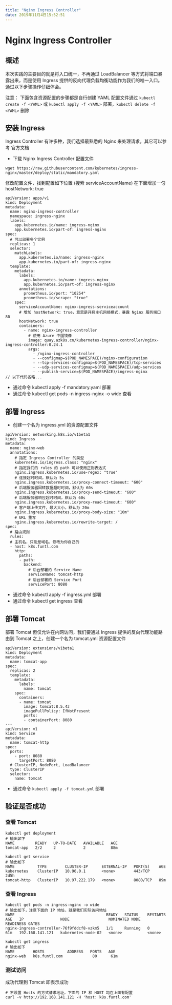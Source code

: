 ```yaml
---
title: "Nginx Ingress Controller"
date: 2019年11月4日15:52:51
---
```

# Nginx Ingress Controller
## 概述
本次实践的主要目的就是将入口统一，不再通过 LoadBalancer 等方式将端口暴露出来，而是使用 Ingress 提供的反向代理负载均衡功能作为我们的唯一入口。通过以下步骤操作仔细体会。

注意： 下面包含资源配置的步骤都是自行创建 YAML 配置文件通过 `kubectl create -f <YAML>` 或 `kubectl apply -f <YAML>` 部署，`kubectl delete -f <YAML>` 删除

## 安装 Ingress
Ingress Controller 有许多种，我们选择最熟悉的 Nginx 来处理请求，其它可以参考 官方文档

- 下载 Nginx Ingress Controller 配置文件

```
wget https://raw.githubusercontent.com/kubernetes/ingress-nginx/master/deploy/static/mandatory.yaml
```
修改配置文件，找到配置如下位置 (搜索 serviceAccountName) 在下面增加一句 hostNetwork: true
```
apiVersion: apps/v1
kind: Deployment
metadata:
  name: nginx-ingress-controller
  namespace: ingress-nginx
  labels:
    app.kubernetes.io/name: ingress-nginx
    app.kubernetes.io/part-of: ingress-nginx
spec:
  # 可以部署多个实例
  replicas: 1
  selector:
    matchLabels:
      app.kubernetes.io/name: ingress-nginx
      app.kubernetes.io/part-of: ingress-nginx
  template:
    metadata:
      labels:
        app.kubernetes.io/name: ingress-nginx
        app.kubernetes.io/part-of: ingress-nginx
      annotations:
        prometheus.io/port: "10254"
        prometheus.io/scrape: "true"
    spec:
      serviceAccountName: nginx-ingress-serviceaccount
      # 增加 hostNetwork: true，意思是开启主机网络模式，暴露 Nginx 服务端口 80
      hostNetwork: true
      containers:
        - name: nginx-ingress-controller
          # 使用 Azure 中国镜像
          image: quay.azk8s.cn/kubernetes-ingress-controller/nginx-ingress-controller:0.24.1
          args:
            - /nginx-ingress-controller
            - --configmap=$(POD_NAMESPACE)/nginx-configuration
            - --tcp-services-configmap=$(POD_NAMESPACE)/tcp-services
            - --udp-services-configmap=$(POD_NAMESPACE)/udp-services
            - --publish-service=$(POD_NAMESPACE)/ingress-nginx
// 以下代码省略...
```
- 通过命令 kubectl apply -f mandatory.yaml 部署
- 通过命令 kubectl get pods -n ingress-nginx -o wide 查看

## 部署 Ingress
- 创建一个名为 ingress.yml 的资源配置文件
```
apiVersion: networking.k8s.io/v1beta1
kind: Ingress
metadata:
  name: nginx-web
  annotations:
    # 指定 Ingress Controller 的类型
    kubernetes.io/ingress.class: "nginx"
    # 指定我们的 rules 的 path 可以使用正则表达式
    nginx.ingress.kubernetes.io/use-regex: "true"
    # 连接超时时间，默认为 5s
    nginx.ingress.kubernetes.io/proxy-connect-timeout: "600"
    # 后端服务器回转数据超时时间，默认为 60s
    nginx.ingress.kubernetes.io/proxy-send-timeout: "600"
    # 后端服务器响应超时时间，默认为 60s
    nginx.ingress.kubernetes.io/proxy-read-timeout: "600"
    # 客户端上传文件，最大大小，默认为 20m
    nginx.ingress.kubernetes.io/proxy-body-size: "10m"
    # URL 重写
    nginx.ingress.kubernetes.io/rewrite-target: /
spec:
  # 路由规则
  rules:
  # 主机名，只能是域名，修改为你自己的
  - host: k8s.funtl.com
    http:
      paths:
      - path:
        backend:
          # 后台部署的 Service Name
          serviceName: tomcat-http
          # 后台部署的 Service Port
          servicePort: 8080
```
- 通过命令 kubectl apply -f ingress.yml 部署
- 通过命令 kubectl get ingress 查看

## 部署 Tomcat
部署 Tomcat 但仅允许在内网访问，我们要通过 Ingress 提供的反向代理功能路由到 Tomcat 之上，创建一个名为 tomcat.yml 资源配置文件
```
apiVersion: extensions/v1beta1
kind: Deployment
metadata:
  name: tomcat-app
spec:
  replicas: 2
  template:
    metadata:
      labels:
        name: tomcat
    spec:
      containers:
      - name: tomcat
        image: tomcat:8.5.43
        imagePullPolicy: IfNotPresent
        ports:
        - containerPort: 8080
---
apiVersion: v1
kind: Service
metadata:
  name: tomcat-http
spec:
  ports:
    - port: 8080
      targetPort: 8080
  # ClusterIP, NodePort, LoadBalancer
  type: ClusterIP
  selector:
    name: tomcat
```
- 通过命令 `kubectl apply -f tomcat.yml` 部署

## 验证是否成功
### 查看 Tomcat
```
kubectl get deployment
# 输出如下
NAME         READY   UP-TO-DATE   AVAILABLE   AGE
tomcat-app   2/2     2            2           88m
```
```
kubectl get service
# 输出如下
NAME          TYPE        CLUSTER-IP      EXTERNAL-IP   PORT(S)    AGE
kubernetes    ClusterIP   10.96.0.1       <none>        443/TCP    2d5h
tomcat-http   ClusterIP   10.97.222.179   <none>        8080/TCP   89m
```
### 查看 Ingress
```
kubectl get pods -n ingress-nginx -o wide
# 输出如下，注意下面的 IP 地址，就是我们实际访问地址
NAME                                        READY   STATUS    RESTARTS   AGE   IP                NODE                 NOMINATED NODE   READINESS GATES
nginx-ingress-controller-76f9fddcf8-vzkm5   1/1     Running   0          61m   192.168.141.121   kubernetes-node-02   <none>           <none>
```

```
kubectl get ingress
# 输出如下
NAME        HOSTS          ADDRESS   PORTS   AGE
nginx-web   k8s.funtl.com             80      61m
```
### 测试访问
成功代理到 Tomcat 即表示成功
```
# 不设置 Hosts 的方式请求地址，下面的 IP 和 HOST 均在上面有配置
curl -v http://192.168.141.121 -H 'host: k8s.funtl.com'
```